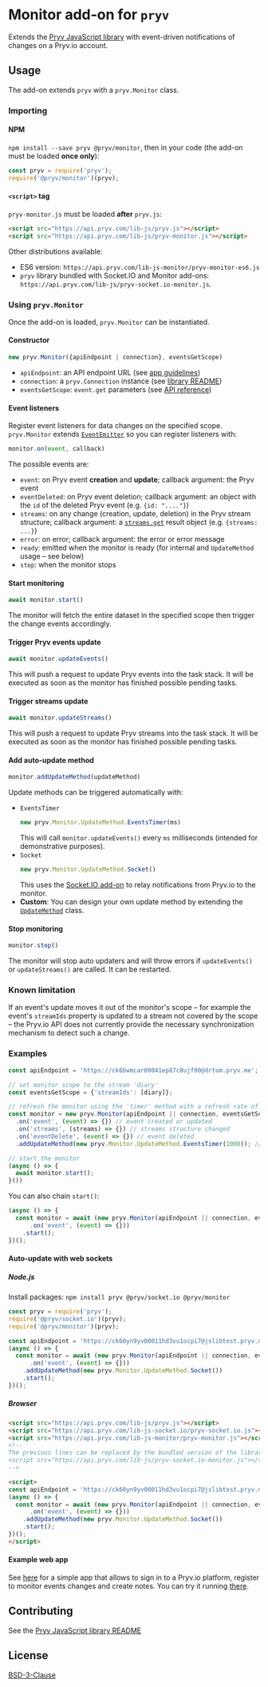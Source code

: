 # Monitor add-on for `pryv`

Extends the [Pryv JavaScript library](https://github.com/pryv/lib-js) with event-driven notifications of changes on a Pryv.io account.


## Usage

The add-on extends `pryv` with a `pryv.Monitor` class.


### Importing

#### NPM

`npm install --save pryv @pryv/monitor`, then in your code (the add-on must be loaded **once only**):

```js
const pryv = require('pryv');
require('@pryv/monitor')(pryv);
```

#### `<script>` tag

`pryv-monitor.js` must be loaded **after** `pryv.js`:

```html
<script src="https://api.pryv.com/lib-js/pryv.js"></script>
<script src="https://api.pryv.com/lib-js/pryv-monitor.js"></script>
```

Other distributions available:

- ES6 version: `https://api.pryv.com/lib-js-monitor/pryv-monitor-es6.js`
- `pryv` library bundled with Socket.IO and Monitor add-ons: `https://api.pryv.com/lib-js/pryv-socket.io-monitor.js`.


### Using `pryv.Monitor`

Once the add-on is loaded, `pryv.Monitor` can be instantiated.

#### Constructor

```js
new pryv.Monitor({apiEndpoint | connection}, eventsGetScope)
```

- `apiEndpoint`: an API endpoint URL (see [app guidelines](https://api.pryv.com/guides/app-guidelines/#auto-configuration))
- `connection`: a `pryv.Connection` instance (see [library README](https://github.com/pryv/lib-js#obtaining-a-pryvconnection))
- `eventsGetScope`: `event.get` parameters (see [API reference](https://api.pryv.com/reference/#get-events))

#### Event listeners

Register event listeners for data changes on the specified scope. `pryv.Monitor` extends [`EventEmitter`](https://nodejs.org/api/events.html#events_class_eventemitter) so you can register listeners with:

```js
monitor.on(event, callback)
```

The possible events are:

- `event`: on Pryv event **creation** and **update**; callback argument: the Pryv event
- `eventDeleted`: on Pryv event deletion; callback argument: an object with the `id` of the deleted Pryv event (e.g. `{id: "...."}`)
- `streams`: on any change (creation, update, deletion) in the Pryv stream structure; callback argument: a [`streams.get`](https://api.pryv.com/reference/#get-streams) result object (e.g. `{streams: ...}`)
- `error`: on error; callback argument: the error or error message
- `ready`: emitted when the monitor is ready (for internal and `UpdateMethod` usage – see below)
- `stop`: when the monitor stops

#### Start monitoring

```js
await monitor.start()
```

The monitor will fetch the entire dataset in the specified scope then trigger the change events accordingly.

#### Trigger Pryv events update

```js
await monitor.updateEvents()
```

This will push a request to update Pryv events into the task stack. It will be executed as soon as the monitor has finished possible pending tasks.

#### Trigger streams update

```js
await monitor.updateStreams()
```

This will push a request to update Pryv streams into the task stack. It will be executed as soon as the monitor has finished possible pending tasks.

#### Add auto-update method

```js
monitor.addUpdateMethod(updateMethod)
```

Update methods can be triggered automatically with:

- `EventsTimer`
  ```js
  new pryv.Monitor.UpdateMethod.EventsTimer(ms)
  ```
  This will call `monitor.updateEvents()` every `ms` milliseconds (intended for demonstrative purposes).
- `Socket`
  ```js
  new pryv.Monitor.UpdateMethod.Socket()
  ```
  This uses the [Socket.IO add-on](https://github.com/pryv/lib-js/tree/master/components/pryv-socket.io#readme) to relay notifications from Pryv.io to the monitor.
- **Custom**: You can design your own update method by extending the [`UpdateMethod`](https://github.com/pryv/lib-js/tree/master/components/pryv-monitor/src/UpdateMethod/UpdateMethod.js) class.

#### Stop monitoring

```js
monitor.stop()
```

The monitor will stop auto updaters and will throw errors if `updateEvents()` or `updateStreams()` are called.
It can be restarted.


### Known limitation

If an event's update moves it out of the monitor's scope – for example the event's `streamIds` property is updated to a stream not covered by the scope – the Pryv.io API does not currently provide the necessary synchronization mechanism to detect such a change.


### Examples

```js
const apiEndpoint = 'https://ck6bwmcar00041ep87c8ujf90@drtom.pryv.me';

// set monitor scope to the stream 'diary'
const eventsGetScope = {'streamIds': [diary]};

// refresh the monitor using the 'timer' method with a refresh rate of 1 second
const monitor = new pryv.Monitor(apiEndpoint || connection, eventsGetScope)
  .on('event', (event) => {}) // event created or updated
  .on('streams', (streams) => {}) // streams structure changed
  .on('eventDelete', (event) => {}) // event deleted
  .addUpdateMethod(new pryv.Monitor.UpdateMethod.EventsTimer(1000)); // set refresh timer

// start the monitor
(async () => {
  await monitor.start();
}())
```

You can also chain `start()`:

```js
(async () => { 
  const monitor = await (new pryv.Monitor(apiEndpoint || connection, eventsGetScope)
      .on('event', (event) => {}))
    .start();
})();
```

#### Auto-update with web sockets

##### Node.js

Install packages: `npm install pryv @pryv/socket.io @pryv/monitor`

```js
const pryv = require('pryv');
require('@pryv/socket.io')(pryv);
require('@pryv/monitor')(pryv);

const apiEndpoint = 'https://ck60yn9yv00011hd3vu1ocpi7@jslibtest.pryv.me';
(async () => { 
  const monitor = await (new pryv.Monitor(apiEndpoint || connection, eventsGetScope)
      .on('event', (event) => {}))
    .addUpdateMethod(new pryv.Monitor.UpdateMethod.Socket())
    .start();
})();
```

##### Browser

```html
<script src="https://api.pryv.com/lib-js/pryv.js"></script>
<script src="https://api.pryv.com/lib-js-socket.io/pryv-socket.io.js"></script>
<script src="https://api.pryv.com/lib-js-monitor/pryv-monitor.js"></script>
<!--
The previous lines can be replaced by the bundled version of the library:
<script src="https://api.pryv.com/lib-js/pryv-socket.io-monitor.js"></script>
-->

<script>
const apiEndpoint = 'https://ck60yn9yv00011hd3vu1ocpi7@jslibtest.pryv.me';
(async () => { 
  const monitor = await (new pryv.Monitor(apiEndpoint || connection, eventsGetScope)
      .on('event', (event) => {}))
    .addUpdateMethod(new pryv.Monitor.UpdateMethod.Socket())
    .start();
})();
</script>
```

#### Example web app

See [here](`../../examples/monitor.html`) for a simple app that allows to sign in to a Pryv.io platform, register to monitor events changes and create notes. You can try it running [there](https://api.pryv.com/lib-js/examples/monitor.html).


## Contributing

See the [Pryv JavaScript library README](https://github.com/pryv/lib-js#contributing)


## License

[BSD-3-Clause](https://github.com/pryv/lib-js/blob/master/LICENSE)
